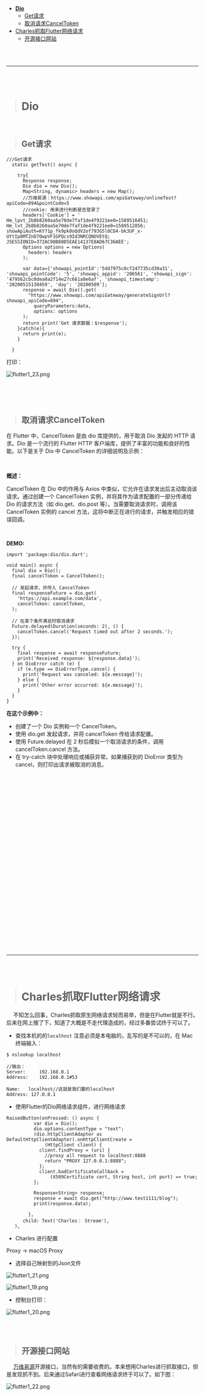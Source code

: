 > <h2 id=''></h2>
- [**Dio**](#Dio)
	- [Get请求](#Get请求)
	- [取消请求CancelToken](#取消请求CancelToken)
- [Charles抓取Flutter网络请求](#Charles抓取Flutter网络请求)
	- [开源接口网站](#开源接口网站)


<br/><br/>

***
<br/><br/>


> <h1 id='Dio'>Dio</h1>

<br/>

> <h2 id='Get请求'>Get请求</h2>



```
///Get请求
  static getTest() async {
   
    try{
      Response response;
      Dio dio = new Dio();
      Map<String, dynamic> headers = new Map();
      //万维易源：https://www.showapi.com/apiGateway/onlineTest?apiCode=894&pointCode=5
      //cookie: 用来进行判断是否登录了
      headers['Cookie'] = ' Hm_lpvt_2b8b8260aa5e70de7faf1de4f9221ee0=1589516451; Hm_lvt_2b8b8260aa5e70de7faf1de4f9221ee0=1589512856; showApiAuth=KY71p_fk9pk0oQdV2of793G5l0CD4-bk3UF_x-UYtIp8MTZnD7OwpVF1GPQcs9Id3NRCQNOVEtQ; JSESSIONID=372AC98B88D5EAE14137E8AD67C36AEE';
      Options options = new Options(
        headers: headers
      );

      var data={'showapi_pointId':'5dd7975c0cf247735cd30a31', 'showapi_pointCode': '5', 'showapi_appid': '206561', 'showapi_sign': '479562cbc0dea0a2f14e27c661a8e6af', 'showapi_timestamp': '20200515130459', 'day': '20200509'};
      response = await Dio().get(
        "https://www.showapi.com/apiGateway/generateSignUrl?showapi_apiCode=894",
          queryParameters:data,
          options: options
      );
      return print('Get 请求数据：$response');
    }catch(e){
      return print(e);
    }

  }
```

打印：

![flutter1_23.png](./../Pictures/flutter1_23.png)




<br/><br/><br/>

> <h2 id='取消请求CancelToken'>取消请求CancelToken</h2>

在 Flutter 中，CancelToken 是由 dio 库提供的，用于取消 Dio 发起的 HTTP 请求。Dio 是一个流行的 Flutter HTTP 客户端库，提供了丰富的功能和良好的性能。以下是关于 Dio 中 CancelToken 的详细说明及示例：

<br/>

**概述：**

CancelToken 在 Dio 中的作用与 Axios 中类似，它允许在请求发出后主动取消该请求。通过创建一个 CancelToken 实例，并将其作为请求配置的一部分传递给 Dio 的请求方法（如 dio.get、dio.post 等）。当需要取消请求时，调用该 CancelToken 实例的 cancel 方法，这将中断正在进行的请求，并触发相应的错误回调。


<br/>

**DEMO:**

```
import 'package:dio/dio.dart';

void main() async {
  final dio = Dio();
  final cancelToken = CancelToken();

  // 发起请求，并传入 CancelToken
  final responseFuture = dio.get(
    'https://api.example.com/data',
    cancelToken: cancelToken,
  );

  // 在某个条件满足时取消请求
  Future.delayed(Duration(seconds: 2), () {
    cancelToken.cancel('Request timed out after 2 seconds.');
  });

  try {
    final response = await responseFuture;
    print('Received response: ${response.data}');
  } on DioError catch (e) {
    if (e.type == DioErrorType.cancel) {
      print('Request was canceled: ${e.message}');
    } else {
      print('Other error occurred: ${e.message}');
    }
  }
}
```
**在这个示例中：**

- 创建了一个 Dio 实例和一个 CancelToken。
- 使用 dio.get 发起请求，并将 cancelToken 传给请求配置。
- 使用 Future.delayed 在 2 秒后模拟一个取消请求的条件，调用 cancelToken.cancel 方法。
- 在 try-catch 块中处理响应或捕获异常。如果捕获到的 DioError 类型为 cancel，则打印出请求被取消的消息。


<br/>
<br/>

> <h2 id=''></h2>





<br/>
<br/>

> <h2 id=''></h2>





<br/>
<br/>

> <h2 id=''></h2>





<br/>
<br/>

> <h2 id=''></h2>





<br/>
<br/>

> <h2 id=''></h2>




<br/>
<br/>

> <h2 id=''></h2>





<br/>
<br/>

> <h2 id=''></h2>




<br/>

***
<br/>
<br/>


> <h1 id='Charles抓取Flutter网络请求'>Charles抓取Flutter网络请求</h1>



&emsp; 不知怎么回事，Charles抓取原生网络请求轻而易举，但是在Flutter就是不行。后来在网上搜了下，知道了大概是不走代理造成的，经过多番尝试终于可以了。

- 查找本机的的`localhost`
  注意必须是本电脑的，乱写的是不可以的，在 Mac 终端输入：
  
```
$ nslookup localhost

//输出：
Server:		192.168.0.1
Address:	192.168.0.1#53

Name:	localhost//这就是我们要的localhost
Address: 127.0.0.1
```


- 使用Flutter的Dio网络请求组件，进行网络请求

```
RaisedButton(onPressed: () async {
          var dio = Dio();
          dio.options.contentType = "text";
          (dio.httpClientAdapter as DefaultHttpClientAdapter).onHttpClientCreate =
              (HttpClient client) {
            client.findProxy = (uri) {
              //proxy all request to localhost:8888
              return "PROXY 127.0.0.1:8888";
            };
            client.badCertificateCallback =
                (X509Certificate cert, String host, int port) => true;
          };
          
          Response<String> response;
          response = await dio.get("http://www.test1111/blog");
          print(response.data);       
          
        },
      child: Text('Charles： Stream'),
   ),
```

- Charles 进行配置

Proxy -> macOS Proxy

- 选择自己映射到的Json文件


![flutter1_21.png](./../Pictures/flutter1_21.png)

![flutter1_19.png](./../Pictures/flutter1_19.png)



- 控制台打印：

![flutter1_20.png](./../Pictures/flutter1_20.png)






<br/>
<br/>



> <h2 id='开源接口网站'>开源接口网站</h2>

&emsp;  [万维易源](https://www.showapi.com)开源接口，当然有的需要收费的。本来想用Charles进行抓取接口，但是发现抓不到。后来通过Safari进行查看网络请求终于可以了。如下图：


![flutter1_22.png](./../Pictures/flutter1_22.png)









<br/>

> <h2 id=''></h2>









